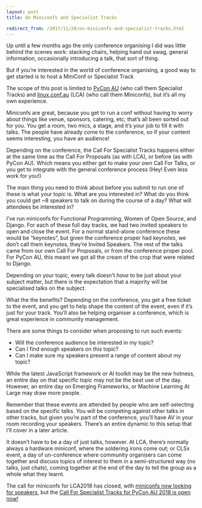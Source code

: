 ```yaml
---
layout: post
title: On Miniconfs and Specialist Tracks

redirect_from: /2017/11/20/on-miniconfs-and-specialist-tracks.html
---
```


Up until a few months ago the only conference organising I did was little behind the scenes work: stacking chairs, helping hand out swag, general information, occasionally introducing a talk, that sort of thing. 

But if you’re interested in the world of conference organising, a good way to get started is to host a MiniConf or Specialist Track

The scope of this post is limited to [PyCon AU](http://2018.pycon-au.org) (who call them Specialist Tracks) and [linux.conf.au](https://linux.conf.au/) (LCA) (who call them Miniconfs), but it’s all my own experience. 

Miniconfs are great, because you get to run a conf without having to worry about things like venue, sponsors, catering, etc; that’s all been sorted out for you. You get a room, two mics, a stage, and it’s your job to fill it with talks. The people have already come to the conference, so if your content seems interesting, you have an audience!

Depending on the conference, the Call For Specialist Tracks happens either at the same time as the Call For Proposals (as with LCA), or before (as with PyCon AU). Which means you either get to make your own Call For Talks, or you get to integrate with the general conference process (Hey! Even less work for you!)

The main thing you need to think about before you submit to run one of these is what your topic is. What are you interested in? What do you think you could get ~8 speakers to talk on during the course of a day? What will attendees be interested in?

I’ve run miniconfs for Functional Programming, Women of Open Source, and Django. For each of these full day tracks, we had two invited speakers to open and close the event. For a normal stand-alone conference these would be “keynotes”, but given the conference proper had keynotes, we don’t call them keynotes, they’re Invited Speakers. The rest of the talks came from our own Call For Proposals, or from the conference proper pool. For PyCon AU, this meant we got all the cream of the crop that were related to Django. 

Depending on your topic, every talk doesn’t *have* to be just about your subject matter, but there is the expectation that a majority will be specialised talks on the subject. 

What the the benefits? Depending on the conference, you get a free ticket to the event, and you get to help shape the content of the event, even if it’s just for your track. You’ll also be helping organiser a conference, which is great experience in community management. 

There are some things to consider when proposing to run such events: 
 * Will the conference audience be interested in my topic?
 * Can I find enough speakers on this topic?
 * Can I make sure my speakers present a range of content about my topic?

While the latest JavaScript framework or AI toolkit may be the new hotness, an entire day on that specific topic may not be the best use of the day. However, an entire day on Emerging Frameworks, or Machine Learning At Large may draw more people. 

Remember that these events are attended by people who are self-selecting based on the specific talks. You will be competing against other talks in other tracks, but given you’re part of the conference, you’ll have AV in your room recording your speakers. There’s an entire dynamic to this setup that I’ll cover in a later article. 

It doesn’t have to be a day of just talks, however. At LCA, there’s normally always a hardware miniconf, where the soldering irons come out; or CLSx event, a day of un-conference where community organisers can come together and discuss topics of interest to them in a semi-structured way (no talks, just chats), coming together at the end of the day to tell the group as a whole what they learnt. 

The call for miniconfs for LCA2018 has closed, with [miniconfs now looking for speakers](https://linux.conf.au/programme/miniconfs/), but the [Call For Specialist Tracks for PyCon AU 2018 is open now!](http://2018.pycon-au.org/news/cfst-open/)


